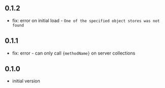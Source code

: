 ## 0.1.2
* fix: error on initial load - `One of the specified object stores was not found`

## 0.1.1
* fix: error - can only call `{methodName}` on server collections

## 0.1.0
* initial version
